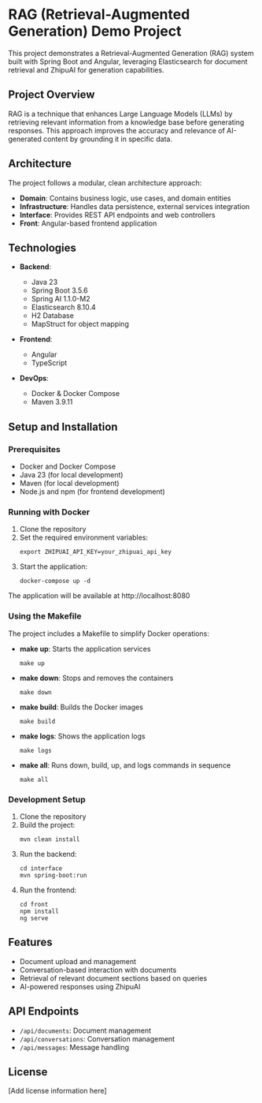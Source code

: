 # RAG (Retrieval-Augmented Generation) Demo Project

This project demonstrates a Retrieval-Augmented Generation (RAG) system built with Spring Boot and Angular, leveraging Elasticsearch for document retrieval and ZhipuAI for generation capabilities.

## Project Overview

RAG is a technique that enhances Large Language Models (LLMs) by retrieving relevant information from a knowledge base before generating responses. This approach improves the accuracy and relevance of AI-generated content by grounding it in specific data.

## Architecture

The project follows a modular, clean architecture approach:

- **Domain**: Contains business logic, use cases, and domain entities
- **Infrastructure**: Handles data persistence, external services integration
- **Interface**: Provides REST API endpoints and web controllers
- **Front**: Angular-based frontend application

## Technologies

- **Backend**:
  - Java 23
  - Spring Boot 3.5.6
  - Spring AI 1.1.0-M2
  - Elasticsearch 8.10.4
  - H2 Database
  - MapStruct for object mapping

- **Frontend**:
  - Angular
  - TypeScript

- **DevOps**:
  - Docker & Docker Compose
  - Maven 3.9.11

## Setup and Installation

### Prerequisites
- Docker and Docker Compose
- Java 23 (for local development)
- Maven (for local development)
- Node.js and npm (for frontend development)

### Running with Docker

1. Clone the repository
2. Set the required environment variables:
   ```
   export ZHIPUAI_API_KEY=your_zhipuai_api_key
   ```
3. Start the application:
   ```
   docker-compose up -d
   ```

The application will be available at http://localhost:8080

### Using the Makefile

The project includes a Makefile to simplify Docker operations:

- **make up**: Starts the application services
  ```
  make up
  ```

- **make down**: Stops and removes the containers
  ```
  make down
  ```

- **make build**: Builds the Docker images
  ```
  make build
  ```

- **make logs**: Shows the application logs
  ```
  make logs
  ```

- **make all**: Runs down, build, up, and logs commands in sequence
  ```
  make all
  ```

### Development Setup

1. Clone the repository
2. Build the project:
   ```
   mvn clean install
   ```
3. Run the backend:
   ```
   cd interface
   mvn spring-boot:run
   ```
4. Run the frontend:
   ```
   cd front
   npm install
   ng serve
   ```

## Features

- Document upload and management
- Conversation-based interaction with documents
- Retrieval of relevant document sections based on queries
- AI-powered responses using ZhipuAI

## API Endpoints

- `/api/documents`: Document management
- `/api/conversations`: Conversation management
- `/api/messages`: Message handling

## License

[Add license information here]
